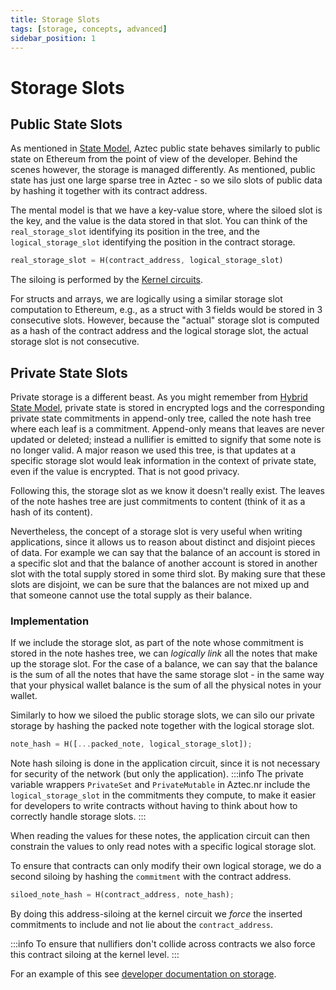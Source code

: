 ```yaml
---
title: Storage Slots
tags: [storage, concepts, advanced]
sidebar_position: 1
---
```


# Storage Slots

## Public State Slots

As mentioned in [State Model](../../storage/state_model.md), Aztec public state behaves similarly to public state on Ethereum from the point of view of the developer. Behind the scenes however, the storage is managed differently. As mentioned, public state has just one large sparse tree in Aztec - so we silo slots of public data by hashing it together with its contract address.

The mental model is that we have a key-value store, where the siloed slot is the key, and the value is the data stored in that slot. You can think of the `real_storage_slot` identifying its position in the tree, and the `logical_storage_slot` identifying the position in the contract storage.

```rust
real_storage_slot = H(contract_address, logical_storage_slot)
```

The siloing is performed by the [Kernel circuits](../circuits/kernels/private_kernel.md).

For structs and arrays, we are logically using a similar storage slot computation to Ethereum, e.g., as a struct with 3 fields would be stored in 3 consecutive slots. However, because the "actual" storage slot is computed as a hash of the contract address and the logical storage slot, the actual storage slot is not consecutive.

## Private State Slots

Private storage is a different beast. As you might remember from [Hybrid State Model](../../storage/state_model.md), private state is stored in encrypted logs and the corresponding private state commitments in append-only tree, called the note hash tree where each leaf is a commitment. Append-only means that leaves are never updated or deleted; instead a nullifier is emitted to signify that some note is no longer valid. A major reason we used this tree, is that updates at a specific storage slot would leak information in the context of private state, even if the value is encrypted. That is not good privacy.

Following this, the storage slot as we know it doesn't really exist. The leaves of the note hashes tree are just commitments to content (think of it as a hash of its content).

Nevertheless, the concept of a storage slot is very useful when writing applications, since it allows us to reason about distinct and disjoint pieces of data. For example we can say that the balance of an account is stored in a specific slot and that the balance of another account is stored in another slot with the total supply stored in some third slot. By making sure that these slots are disjoint, we can be sure that the balances are not mixed up and that someone cannot use the total supply as their balance.

### Implementation

If we include the storage slot, as part of the note whose commitment is stored in the note hashes tree, we can _logically link_ all the notes that make up the storage slot. For the case of a balance, we can say that the balance is the sum of all the notes that have the same storage slot - in the same way that your physical wallet balance is the sum of all the physical notes in your wallet.

Similarly to how we siloed the public storage slots, we can silo our private storage by hashing the packed note together with the logical storage slot.

```rust
note_hash = H([...packed_note, logical_storage_slot]);
```

Note hash siloing is done in the application circuit, since it is not necessary for security of the network (but only the application).
:::info
The private variable wrappers `PrivateSet` and `PrivateMutable` in Aztec.nr include the `logical_storage_slot` in the commitments they compute, to make it easier for developers to write contracts without having to think about how to correctly handle storage slots.
:::

When reading the values for these notes, the application circuit can then constrain the values to only read notes with a specific logical storage slot.

To ensure that contracts can only modify their own logical storage, we do a second siloing by hashing the `commitment` with the contract address.

```rust
siloed_note_hash = H(contract_address, note_hash);
```

By doing this address-siloing at the kernel circuit we _force_ the inserted commitments to include and not lie about the `contract_address`.

:::info
To ensure that nullifiers don't collide across contracts we also force this contract siloing at the kernel level.
:::

For an example of this see [developer documentation on storage](../../../../developers/reference/smart_contract_reference/storage/index.md).
